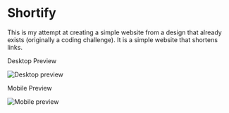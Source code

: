 # Shortify

This is my attempt at creating a simple website from a design that already exists (originally a coding challenge). It is a simple website that shortens links.

Desktop Preview

![Desktop preview](https://github.com/user-attachments/assets/75370d2a-0593-4b29-85c3-cc9e350e23b2)

Mobile Preview

![Mobile preview](https://github.com/user-attachments/assets/f134b401-0957-467b-9085-69987daf44d1)
